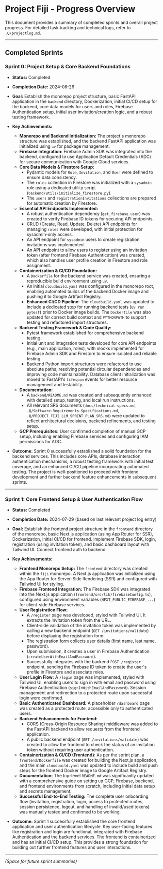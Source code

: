 # Project Fiji - Progress Overview

This document provides a summary of completed sprints and overall project progress.
For detailed task tracking and technical logs, refer to `.Q/projectlog.md`.

---

## Completed Sprints

### Sprint 0: Project Setup & Core Backend Foundations
*   **Status:** Completed
*   **Completion Date:** 2024-08-26
*   **Goal:** Establish the monorepo project structure, basic FastAPI application in the `backend` directory, Dockerization, initial CI/CD setup for the backend, core data models for users and roles, Firebase Authentication setup, initial user invitation/creation logic, and a robust testing framework.

*   **Key Achievements:**
    *   **Monorepo and Backend Initialization:** The project's monorepo structure was established, and the backend FastAPI application was initialized using `uv` for package management.
    *   **Firebase Integration:** Firebase Admin SDK was integrated into the backend, configured to use Application Default Credentials (ADC) for secure communication with Google Cloud services.
    *   **Core Data Models & Firestore Setup:**
        *   Pydantic models for `Role`, `Invitation`, and `User` were defined to ensure data consistency.
        *   The `roles` collection in Firestore was initialized with a `sysadmin` role using a dedicated utility script (`backend/utils/initialize_firestore.py`).
        *   The `users` and `registrationInvitations` collections are prepared for automatic creation by Firestore.
    *   **Essential API Endpoints Implemented:**
        *   A robust authentication dependency (`get_firebase_user`) was created to verify Firebase ID tokens for securing API endpoints.
        *   CRUD (Create, Read, Update, Delete) API endpoints for managing `roles` were developed, with initial protection for sysadmin-only access.
        *   An API endpoint for `sysadmin` users to create registration invitations was implemented.
        *   An API endpoint to allow users to register using an invitation token (after frontend Firebase Authentication) was created, which also handles user profile creation in Firestore and role assignment.
    *   **Containerization & CI/CD Foundation:**
        *   A `Dockerfile` for the backend service was created, ensuring a reproducible build environment using `uv`.
        *   An initial `cloudbuild.yaml` was configured in the monorepo root, enabling automated builds of the backend Docker image and pushing it to Google Artifact Registry.
        *   **Enhanced CI/CD Pipeline:** The `cloudbuild.yaml` was updated to include a dedicated step for running backend tests (`uv run pytest`) prior to Docker image builds. The `Dockerfile` was also updated for correct build context and `PYTHONPATH` to support testing and refactored import structures.
    *   **Backend Testing Framework & Code Quality:**
        *   Pytest framework established for comprehensive backend testing.
        *   Initial unit and integration tests developed for core API endpoints (e.g., main application, roles), with mocks implemented for Firebase Admin SDK and Firestore to ensure isolated and reliable testing.
        *   Backend Python import structures were refactored to use absolute paths, resolving potential circular dependencies and improving code maintainability. Database client initialization was moved to FastAPI's `lifespan` events for better resource management and testability.
    *   **Documentation:**
        *   A `backend/README.md` was created and subsequently enhanced with detailed setup, testing, and local run instructions.
        *   All relevant SRS documents (`docs/technical-specs.md`, `.Q/Software-Requirements-Specifications.md`, `.Q/PROJECT_FIJI_LLM_SPRINT_PLAN_SRS.md`) were updated to reflect architectural decisions, backend refinements, and testing setup.
    *   **GCP Prerequisites:** User confirmed completion of manual GCP setup, including enabling Firebase services and configuring IAM permissions for ADC.

*   **Outcome:** Sprint 0 successfully established a solid foundation for the backend services. This includes core APIs, database interaction, authentication mechanisms, a robust testing framework with initial test coverage, and an enhanced CI/CD pipeline incorporating automated testing. The project is well-positioned to proceed with frontend development and further backend feature enhancements in subsequent sprints.

---

### Sprint 1: Core Frontend Setup & User Authentication Flow
*   **Status:** Completed
*   **Completion Date:** 2024-07-29 (based on last relevant project log entry)
*   **Goal:** Establish the frontend project structure in the `frontend` directory of the monorepo, basic Next.js application (using App Router for SSR), Dockerization, initial CI/CD for frontend. Implement Firebase SDK, login, registration (using invitation token), and basic dashboard layout with Tailwind UI. Connect frontend auth to backend.

*   **Key Achievements:**
    *   **Frontend Monorepo Setup:** The `frontend` directory was created within the `fiji` monorepo. A Next.js application was initialized using the App Router for Server-Side Rendering (SSR) and configured with Tailwind UI for styling.
    *   **Firebase Frontend Integration:** The Firebase SDK was integrated into the Next.js application (`frontend/src/lib/firebaseConfig.ts`), configured using environment variables (`NEXT_PUBLIC_FIREBASE_...`) for client-side Firebase services.
    *   **User Registration Flow:**
        *   A `/register` page was developed, styled with Tailwind UI. It extracts the invitation token from the URL.
        *   Client-side validation of the invitation token was implemented by calling a new backend endpoint (`GET /invitations/validate`) before displaying the registration form.
        *   The registration form collects user details (first name, last name, password).
        *   Upon submission, it creates a user in Firebase Authentication (`createUserWithEmailAndPassword`).
        *   Successfully integrates with the backend `POST /register` endpoint, sending the Firebase ID token to create the user's profile in Firestore and associate roles.
    *   **User Login Flow:** A `/login` page was implemented, styled with Tailwind UI, enabling users to sign in with email and password using Firebase Authentication (`signInWithEmailAndPassword`). Session management and redirection to a protected route upon successful login were confirmed.
    *   **Basic Authenticated Dashboard:** A placeholder `/dashboard` page was created as a protected route, accessible only to authenticated users.
    *   **Backend Enhancements for Frontend:**
        *   CORS (Cross-Origin Resource Sharing) middleware was added to the FastAPI backend to allow requests from the frontend application.
        *   A public backend endpoint (`GET /invitations/validate`) was created to allow the frontend to check the status of an invitation token without requiring user authentication.
    *   **Containerization & CI/CD (Frontend):** As per the sprint plan, a `frontend/Dockerfile` was created for building the Next.js application, and the main `cloudbuild.yaml` was updated to include build and push steps for the frontend Docker image to Google Artifact Registry.
    *   **Documentation:** The top-level `README.md` was significantly updated with a comprehensive guide on setting up GCP, Firebase, backend, and frontend environments from scratch, including initial data setup and secrets management.
    *   **Successful End-to-End Testing:** The complete user onboarding flow (invitation, registration, login, access to protected routes, session persistence, logout, and handling of invalid/used tokens) was manually tested and confirmed to be working.

*   **Outcome:** Sprint 1 successfully established the core frontend application and user authentication lifecycle. Key user-facing features like registration and login are functional, integrated with Firebase Authentication and the backend services. The frontend is containerized and has an initial CI/CD setup. This provides a strong foundation for building out further frontend features and user interactions.

---
*(Space for future sprint summaries)*